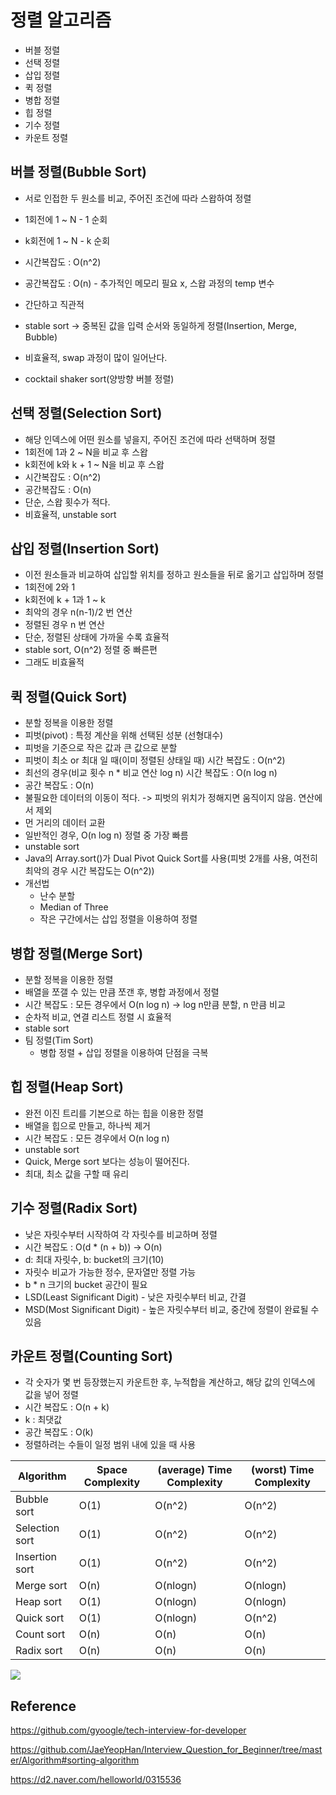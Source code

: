 # 정렬 알고리즘

- 버블 정렬
- 선택 정렬
- 삽입 정렬
- 퀵 정렬
- 병합 정렬
- 힙 정렬
- 기수 정렬
- 카운트 정렬



## 버블 정렬(Bubble Sort)

- 서로 인접한 두 원소를 비교, 주어진 조건에 따라 스왑하여 정렬
- 1회전에 1 ~ N - 1 순회
- k회전에 1 ~ N - k 순회
- 시간복잡도 : O(n^2)

- 공간복잡도 : O(n) - 추가적인 메모리 필요 x, 스왑 과정의 temp 변수
- 간단하고 직관적
- stable sort -> 중복된 값을 입력 순서와 동일하게 정렬(Insertion, Merge, Bubble)
- 비효율적, swap 과정이 많이 일어난다.
- cocktail shaker sort(양방향 버블 정렬)



## 선택 정렬(Selection Sort)

- 해당 인덱스에 어떤 원소를 넣을지, 주어진 조건에 따라 선택하며 정렬
- 1회전에 1과 2 ~ N을 비교 후 스왑
- k회전에 k와 k + 1 ~ N을 비교 후 스왑
- 시간복잡도 : O(n^2)
- 공간복잡도 : O(n)
- 단순, 스왑 횟수가 적다.
- 비효율적, unstable sort



## 삽입 정렬(Insertion Sort)

- 이전 원소들과 비교하여 삽입할 위치를 정하고 원소들을 뒤로 옮기고 삽입하며 정렬
- 1회전에 2와 1
- k회전에 k + 1과 1 ~ k
- 최악의 경우 n(n-1)/2 번 연산
- 정렬된 경우 n 번 연산
- 단순, 정렬된 상태에 가까울 수록 효율적
- stable sort, O(n^2) 정렬 중 빠른편
- 그래도 비효율적



## 퀵 정렬(Quick Sort)

- 분할 정복을 이용한 정렬
- 피벗(pivot) : 특정 계산을 위해 선택된 성분 (선형대수)
- 피벗을 기준으로 작은 값과 큰 값으로 분할
- 피벗이 최소 or 최대 일 때(이미 정렬된 상태일 때) 시간 복잡도 : O(n^2)
- 최선의 경우(비교 횟수 n * 비교 연산 log n) 시간 복잡도 : O(n log n)
- 공간 복잡도 : O(n)
- 불필요한 데이터의 이동이 적다. -> 피벗의 위치가 정해지면 움직이지 않음. 연산에서 제외
- 먼 거리의 데이터 교환
- 일반적인 경우, O(n log n) 정렬 중 가장 빠름
- unstable sort
- Java의 Array.sort()가 Dual Pivot Quick Sort를 사용(피벗 2개를 사용, 여전히 최악의 경우 시간 복잡도는 O(n^2))
- 개선법
  - 난수 분할
  - Median of Three
  - 작은 구간에서는 삽입 정렬을 이용하여 정렬



## 병합 정렬(Merge Sort)

- 분할 정복을 이용한 정렬
- 배열을 쪼갤 수 있는 만큼 쪼갠 후, 병합 과정에서 정렬
- 시간 복잡도 : 모든 경우에서 O(n log n) -> log n만큼 분할, n 만큼 비교
- 순차적 비교, 연결 리스트 정렬 시 효율적
- stable sort
- 팀 정렬(Tim Sort)
  - 병합 정렬 + 삽입 정렬을 이용하여 단점을 극복



## 힙 정렬(Heap Sort)

- 완전 이진 트리를 기본으로 하는 힙을 이용한 정렬
- 배열을 힙으로 만들고, 하나씩 제거
- 시간 복잡도 : 모든 경우에서 O(n log n)
- unstable sort
- Quick, Merge sort 보다는 성능이 떨어진다.
- 최대, 최소 값을 구할 때 유리



## 기수 정렬(Radix Sort)

- 낮은 자릿수부터 시작하여 각 자릿수를 비교하며 정렬
- 시간 복잡도 : O(d * (n + b)) -> O(n)
- d: 최대 자릿수, b: bucket의 크기(10)
- 자릿수 비교가 가능한 정수, 문자열만 정렬 가능
- b * n 크기의 bucket 공간이 필요
- LSD(Least Significant Digit) - 낮은 자릿수부터 비교, 간결
- MSD(Most Significant Digit) - 높은 자릿수부터 비교, 중간에 정렬이 완료될 수 있음



## 카운트 정렬(Counting Sort)

- 각 숫자가 몇 번 등장했는지 카운트한 후, 누적합을 계산하고, 해당 값의 인덱스에 값을 넣어 정렬
- 시간 복잡도 : O(n + k)
- k : 최댓값
- 공간 복잡도 : O(k)
- 정렬하려는 수들이 일정 범위 내에 있을 때 사용





| Algorithm      | Space Complexity | (average) Time Complexity | (worst) Time Complexity |
| -------------- | ---------------- | ------------------------- | ----------------------- |
| Bubble sort    | O(1)             | O(n^2)                    | O(n^2)                  |
| Selection sort | O(1)             | O(n^2)                    | O(n^2)                  |
| Insertion sort | O(1)             | O(n^2)                    | O(n^2)                  |
| Merge sort     | O(n)             | O(nlogn)                  | O(nlogn)                |
| Heap sort      | O(1)             | O(nlogn)                  | O(nlogn)                |
| Quick sort     | O(1)             | O(nlogn)                  | O(n^2)                  |
| Count sort     | O(n)             | O(n)                      | O(n)                    |
| Radix sort     | O(n)             | O(n)                      | O(n)                    |

![](https://d2.naver.com/content/images/2020/01/img.png)

## Reference

https://github.com/gyoogle/tech-interview-for-developer

https://github.com/JaeYeopHan/Interview_Question_for_Beginner/tree/master/Algorithm#sorting-algorithm

https://d2.naver.com/helloworld/0315536